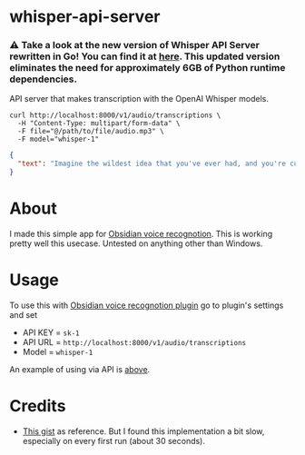 # whisper-api-server

### ⚠️ Take a look at the new version of Whisper API Server rewritten in Go! You can find it at [here](https://github.com/xzeldon/whisper-api-server). This updated version eliminates the need for approximately 6GB of Python runtime dependencies.

API server that makes transcription with the OpenAI Whisper models.

```curl
curl http://localhost:8000/v1/audio/transcriptions \
  -H "Content-Type: multipart/form-data" \
  -F file="@/path/to/file/audio.mp3" \
  -F model="whisper-1"
```

```json
{
  "text": "Imagine the wildest idea that you've ever had, and you're curious about how it might scale to something that's a 100, a 1,000 times bigger. This is a place where you can get to do that."
}
```

# About

I made this simple app for [Obsidian voice recognotion](https://github.com/nikdanilov/whisper-obsidian-plugin).
This is working pretty well this usecase. Untested on anything other than Windows.

# Usage

To use this with [Obsidian voice recognotion plugin](https://github.com/nikdanilov/whisper-obsidian-plugin) go to plugin's settings and set

- API KEY = `sk-1`
- API URL = `http://localhost:8000/v1/audio/transcriptions`
- Model = `whisper-1`

An example of using via API is [above](#whisper-api-server).

# Credits

- [This gist](https://gist.github.com/gavrilov/4537a569b7fa8e20e64a199e924d458a) as reference. But I found this implementation a bit slow, especially on every first run (about 30 seconds).
